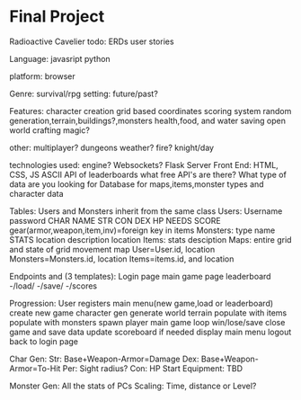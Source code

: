 # Final	Project
Radioactive Cavelier
todo:
	ERDs
	user stories

Language:
	javasript
	python


platform:
	browser

Genre:
	survival/rpg
	setting: future/past?


Features:
	character creation
	grid based coordinates
	scoring system
	random generation,terrain,buildings?,monsters
	health,food, and water
	saving
	open world
	crafting
	magic?


other:
	multiplayer?
	dungeons
	weather?
	fire?
	knight/day

technologies used:
	engine?
	Websockets?
	Flask Server
	Front End: HTML, CSS, JS
	ASCII
	API of leaderboards
	what free API's are there?
	What type of data are you looking for
	Database for maps,items,monster types and character data

Tables:
Users and Monsters inherit from the same class
	Users:
		Username
		password
		CHAR NAME
		STR
		CON
		DEX
		HP
		NEEDS
		SCORE
		gear(armor,weapon,item,inv)=foreign key  in items
	Monsters:
		type
		name
		STATS
		location
		description
		location
	Items:
		stats
		desciption
	Maps:
		entire grid and state of grid
		movement map
		User=User.id, location
		Monsters=Monsters.id, location
		Items=items.id, and location

Endpoints and (3 templates):
	Login page
	main game page
	leaderboard
	-/load/<character>
	-/save/<character>
	-/scores

Progression:
	User registers
	main menu(new game,load or leaderboard)
	create new game
	character gen
	generate world terrain
	populate with items 
	populate with monsters
	spawn player
	main game loop
	win/lose/save
	close game and save data
	update scoreboard if needed
	display main menu
	logout
	back to login page

Char Gen:
	Str: Base+Weapon-Armor=Damage
	Dex: Base+Weapon-Armor=To-Hit
	Per: Sight radius?
	Con: HP
	Start Equipment: TBD

Monster Gen:
	All the stats of PCs
	Scaling: Time, distance or Level?
